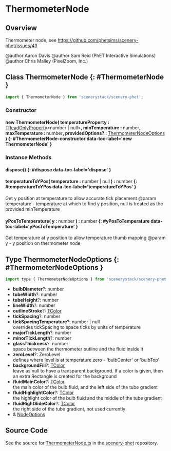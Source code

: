 # ThermometerNode

## Overview

Thermometer node, see https://github.com/phetsims/scenery-phet/issues/43

@author Aaron Davis
@author Sam Reid (PhET Interactive Simulations)
@author Chris Malley (PixelZoom, Inc.)

## Class ThermometerNode {: #ThermometerNode }


```js
import { ThermometerNode } from 'scenerystack/scenery-phet';
```
### Constructor

#### new ThermometerNode( temperatureProperty : <span style="font-weight: 400;">[TReadOnlyProperty](../axon/TReadOnlyProperty.md)&lt;<span style="color: hsla(calc(var(--md-hue) + 180deg),80%,40%,1);">number</span> | <span style="color: hsla(calc(var(--md-hue) + 180deg),80%,40%,1);">null</span>&gt;</span>, minTemperature : <span style="font-weight: 400;"><span style="color: hsla(calc(var(--md-hue) + 180deg),80%,40%,1);">number</span></span>, maxTemperature : <span style="font-weight: 400;"><span style="color: hsla(calc(var(--md-hue) + 180deg),80%,40%,1);">number</span></span>, providedOptions? : <span style="font-weight: 400;">[ThermometerNodeOptions](../scenery-phet/ThermometerNode.md#ThermometerNodeOptions)</span> ) {: #ThermometerNode-constructor data-toc-label='new ThermometerNode' }

### Instance Methods

#### dispose() {: #dispose data-toc-label='dispose' }

#### temperatureToYPos( temperature : <span style="font-weight: 400;"><span style="color: hsla(calc(var(--md-hue) + 180deg),80%,40%,1);">number</span> | <span style="color: hsla(calc(var(--md-hue) + 180deg),80%,40%,1);">null</span></span> ) : <span style="font-weight: 400;"><span style="color: hsla(calc(var(--md-hue) + 180deg),80%,40%,1);">number</span></span> {: #temperatureToYPos data-toc-label='temperatureToYPos' }

Get y position at temperature to allow accurate tick placement
@param temperature - temperature at which to find y position, null is treated as the provided minTemperature

#### yPosToTemperature( y : <span style="font-weight: 400;"><span style="color: hsla(calc(var(--md-hue) + 180deg),80%,40%,1);">number</span></span> ) : <span style="font-weight: 400;"><span style="color: hsla(calc(var(--md-hue) + 180deg),80%,40%,1);">number</span></span> {: #yPosToTemperature data-toc-label='yPosToTemperature' }

Get temperature at y position to allow temperature thumb mapping
@param y - y position on thermometer node



## Type ThermometerNodeOptions {: #ThermometerNodeOptions }


```js
import type { ThermometerNodeOptions } from 'scenerystack/scenery-phet';
```


- **bulbDiameter**?: <span style="color: hsla(calc(var(--md-hue) + 180deg),80%,40%,1);">number</span>
- **tubeWidth**?: <span style="color: hsla(calc(var(--md-hue) + 180deg),80%,40%,1);">number</span>
- **tubeHeight**?: <span style="color: hsla(calc(var(--md-hue) + 180deg),80%,40%,1);">number</span>
- **lineWidth**?: <span style="color: hsla(calc(var(--md-hue) + 180deg),80%,40%,1);">number</span>
- **outlineStroke**?: [TColor](../scenery/TColor.md)
- **tickSpacing**?: <span style="color: hsla(calc(var(--md-hue) + 180deg),80%,40%,1);">number</span>
- **tickSpacingTemperature**?: <span style="color: hsla(calc(var(--md-hue) + 180deg),80%,40%,1);">number</span> | <span style="color: hsla(calc(var(--md-hue) + 180deg),80%,40%,1);">null</span>
<br>  overrides tickSpacing to space ticks by units of temperature
- **majorTickLength**?: <span style="color: hsla(calc(var(--md-hue) + 180deg),80%,40%,1);">number</span>
- **minorTickLength**?: <span style="color: hsla(calc(var(--md-hue) + 180deg),80%,40%,1);">number</span>
- **glassThickness**?: <span style="color: hsla(calc(var(--md-hue) + 180deg),80%,40%,1);">number</span>
<br>  space between the thermometer outline and the fluid inside it
- **zeroLevel**?: ZeroLevel
<br>  defines where level is at temperature zero - 'bulbCenter' or 'bulbTop'
- **backgroundFill**?: [TColor](../scenery/TColor.md)
<br>  leave as null to have a transparent background. If a color is given, then an extra Rectangle is created for the background
- **fluidMainColor**?: [TColor](../scenery/TColor.md)
<br>  the main color of the bulb fluid, and the left side of the tube gradient
- **fluidHighlightColor**?: [TColor](../scenery/TColor.md)
<br>  the highlight color of the bulb fluid and the middle of the tube gradient
- **fluidRightSideColor**?: [TColor](../scenery/TColor.md)
<br>  the right side of the tube gradient, not used currently
- &amp; [NodeOptions](../scenery/Node.md#NodeOptions)




## Source Code

See the source for [ThermometerNode.ts](https://github.com/phetsims/scenery-phet/blob/main/js/ThermometerNode.ts) in the [scenery-phet](https://github.com/phetsims/scenery-phet) repository.
